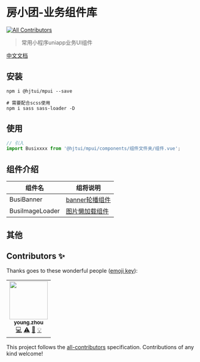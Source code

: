 # 房小团-业务组件库
<!-- ALL-CONTRIBUTORS-BADGE:START - Do not remove or modify this section -->
[![All Contributors](https://img.shields.io/badge/all_contributors-1-orange.svg?style=flat-square)](#contributors-)
<!-- ALL-CONTRIBUTORS-BADGE:END -->

> 常用小程序uniapp业务UI组件

[中文文档](https://github.com/hjt-f2e/hjt-mpui)

## 安装

```
npm i @hjtui/mpui --save

# 需要配合scss使用
npm i sass sass-loader -D
```

## 使用

```js
// 引入
import Busixxxx from '@hjtui/mpui/components/组件文件夹/组件.vue';
```

## 组件介绍

|组件名|组将说明|
|---|---|
|BusiBanner|[banner轮播组件](./docs/components/BasiBanner[src.components.BasiBanner].md)|
|BusiImageLoader|[图片懒加载组件](./docs/components/BusiImageLoader[src.components.BusiImageLoader].md)|

## 其他
## Contributors ✨

Thanks goes to these wonderful people ([emoji key](https://allcontributors.org/docs/en/emoji-key)):

<!-- ALL-CONTRIBUTORS-LIST:START - Do not remove or modify this section -->
<!-- prettier-ignore-start -->
<!-- markdownlint-disable -->
<table>
  <tr>
    <td align="center"><img src="https://avatars.githubusercontent.com/u/24288065?s=60&v=4?s=100" width="100px;" alt=""/><br /><sub><b>young.zhou</b></sub><br /><a href="https://github.com/young.zhou/@hjtui/mpui/commits?author=smallyangy" title="Code">💻</a> <a href="https://github.com/young.zhou/@hjtui/mpui/commits?author=smallyangy" title="Tests">⚠️</a> <a href="https://github.com/young.zhou/@hjtui/mpui/commits?author=smallyangy" title="Documentation">📖</a> <a href="#example-smallyangy" title="Examples">💡</a></td>
  </tr>
</table>

<!-- markdownlint-restore -->
<!-- prettier-ignore-end -->

<!-- ALL-CONTRIBUTORS-LIST:END -->

This project follows the [all-contributors](https://github.com/all-contributors/all-contributors) specification. Contributions of any kind welcome!